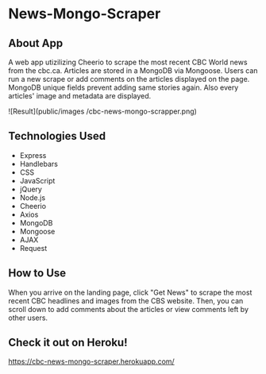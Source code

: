 
# News-Mongo-Scraper

## About App
A web app utizilizing Cheerio to scrape the most recent CBC World news from the cbc.ca. Articles are stored in a MongoDB via Mongoose. Users can run a new scrape or add comments on the articles displayed on the page.
MongoDB unique fields prevent adding same stories again. Also every articles' image and metadata are displayed.

![Result](public/images /cbc-news-mongo-scrapper.png) 


## Technologies Used 

  * Express
  *  Handlebars
  *  CSS
  *  JavaScript
  *  jQuery
  *  Node.js
  *  Cheerio
  *  Axios
  *  MongoDB
  *  Mongoose
  *  AJAX
  *  Request


## How to Use
When you arrive on the landing page, click "Get News" to scrape the most recent CBC headlines and images from the CBS website. Then, you can scroll down to add comments about the articles or view comments left by other users.


## Check it out on Heroku!
https://cbc-news-mongo-scraper.herokuapp.com/
